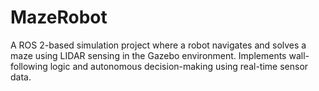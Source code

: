 # MazeRobot
A ROS 2-based simulation project where a robot navigates and solves a maze using LIDAR sensing in the Gazebo environment. Implements wall-following logic and autonomous decision-making using real-time sensor data.

